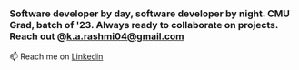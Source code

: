 ### Software developer by day, software developer by night. CMU Grad, batch of '23. Always ready to collaborate on projects. Reach out @k.a.rashmi04@gmail.com


📫 Reach me on [Linkedin](https://www.linkedin.com/in/k-a-rashmi/)


